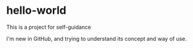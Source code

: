 # hello-world
This is a project for self-guidance

I'm new in GitHub, and trying to understand its concept and way of use.
